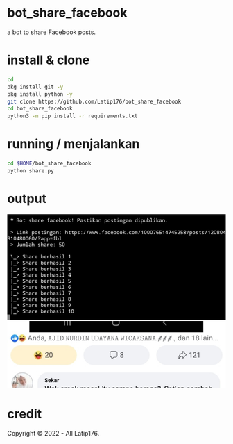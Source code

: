 # bot_share_facebook
a bot to share Facebook posts.
# install & clone
```BASH
cd
pkg install git -y
pkg install python -y
git clone https://github.com/Latip176/bot_share_facebook
cd bot_share_facebook
python3 -m pip install -r requirements.txt
```
# running / menjalankan
```BASH
cd $HOME/bot_share_facebook
python share.py
```
# output
<img src="img/Screenshot_20220210-041041_Pydroid 3.jpg"></img>
<img src="img/Screenshot_20220210-041053_Lite.jpg"></img>
# credit
Copyright © 2022 - All Latip176.
